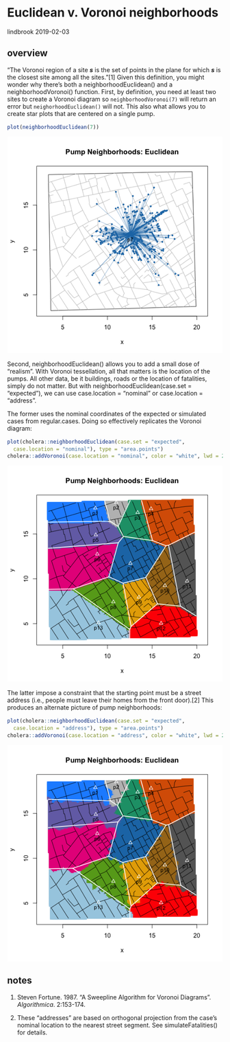 Euclidean v. Voronoi neighborhoods
================
lindbrook
2019-02-03

## overview

“The Voronoi region of a site ***s*** is the set of points in the plane
for which ***s*** is the closest site among all the sites.”\[1\] Given
this definition, you might wonder why there’s both a
neighborhoodEuclidean() and a neighborhoodVoronoi() function. First, by
definition, you need at least two sites to create a Voronoi diagram so
`neighborhoodVoronoi(7)` will return an error but
`neighorhoodEuclidean()` will not. This also what allows you to create
star plots that are centered on a single pump.

``` r
plot(neighborhoodEuclidean(7))
```

![](euclidean.voronoi_files/figure-gfm/star-1.png)<!-- -->

Second, neighborhoodEuclidean() allows you to add a small dose of
“realism”. With Voronoi tessellation, all that matters is the location
of the pumps. All other data, be it buildings, roads or the location of
fatalities, simply do not matter. But with
neighborhoodEuclidean(case.set = “expected”), we can use case.location =
“nominal” or case.location = “address”.

The former uses the nominal coordinates of the expected or simulated
cases from regular.cases. Doing so effectively replicates the Voronoi
diagram:

``` r
plot(cholera::neighborhoodEuclidean(case.set = "expected",
  case.location = "nominal"), type = "area.points")
cholera::addVoronoi(case.location = "nominal", color = "white", lwd = 2)
```

![](euclidean.voronoi_files/figure-gfm/nominal-1.png)<!-- -->

The latter impose a constraint that the starting point must be a street
address (i.e., people must leave their homes from the front door).\[2\]
This produces an alternate picture of pump neighborhoods:

``` r
plot(cholera::neighborhoodEuclidean(case.set = "expected",
  case.location = "address"), type = "area.points")
cholera::addVoronoi(case.location = "address", color = "white", lwd = 2)
```

![](euclidean.voronoi_files/figure-gfm/address-1.png)<!-- -->

## notes

1.  Steven Fortune. 1987. “A Sweepline Algorithm for Voronoi Diagrams”.
    *Algorithmica*. 2:153-174.

2.  These “addresses” are based on orthogonal projection from the case’s
    nominal location to the nearest street segment. See
    simulateFatalities() for details.
